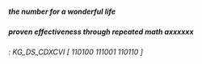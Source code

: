##### the number for a wonderful life ##### 
##### proven effectiveness through repeated math axxxxxx #####
###### : KG_DS_CDXCVI [ 110100 111001 110110 ] ######
